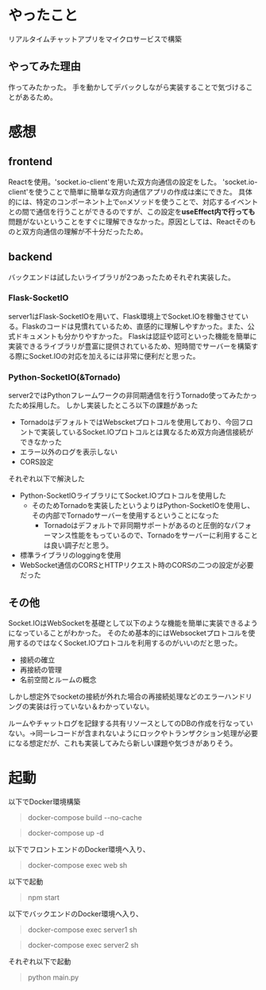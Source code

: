 # やったこと
リアルタイムチャットアプリをマイクロサービスで構築

## やってみた理由
作ってみたかった。
手を動かしてデバックしながら実装することで気づけることがあるため。

# 感想

## frontend
Reactを使用。'socket.io-client'を用いた双方向通信の設定をした。
'socket.io-client'を使うことで簡単に簡単な双方向通信アプリの作成は楽にできた。
具体的には、特定のコンポーネント上で`on`メソッドを使うことで、対応するイベントとの間で通信を行うことができるのですが、この設定を**useEffect内で行っても**問題がないということをすぐに理解できなかった。原因としては、Reactそのものと双方向通信の理解が不十分だったため。

## backend
バックエンドは試したいライブラリが2つあったためそれぞれ実装した。

### Flask-SocketIO
server1はFlask-SocketIOを用いて、Flask環境上でSocket.IOを稼働させている。Flaskのコードは見慣れているため、直感的に理解しやすかった。また、公式ドキュメントも分かりやすかった。
Flaskは認証や認可といった機能を簡単に実装できるライブラリが豊富に提供されているため、短時間でサーバーを構築する際にSocket.IOの対応を加えるには非常に便利だと思った。


### Python-SocketIO(&Tornado)
server2ではPythonフレームワークの非同期通信を行うTornado使ってみたかったため採用した。
しかし実装したところ以下の課題があった

 - TornadoはデフォルトではWebscketプロトコルを使用しており、今回フロントで実装しているSocket.IOプロトコルとは異なるため双方向通信接続ができなかった
 - エラー以外のログを表示しない
 - CORS設定

それぞれ以下で解決した
 - Python-SocketIOライブラリにてSocket.IOプロトコルを使用した
   - そのためTornadoを実装したというよりはPython-SocketIOを使用し、その内部でTornadoサーバーを使用するということになった
     - Tornadoはデフォルトで非同期サポートがあるのと圧倒的なパフォーマンス性能をもっているので、Tornadoをサーバーに利用することは良い調子だと思う。
 - 標準ライブラリのloggingを使用
 - WebSocket通信のCORSとHTTPリクエスト時のCORSの二つの設定が必要だった

## その他
Socket.IOはWebSocketを基礎として以下のような機能を簡単に実装できるようになっていることがわかった。
そのため基本的にはWebsocketプロトコルを使用するのではなくSocket.IOプロトコルを利用するのがいいのだと思った。

- 接続の確立
- 再接続の管理
- 名前空間とルームの概念

しかし想定外でsocketの接続が外れた場合の再接続処理などのエラーハンドリングの実装は行っていない＆わかっていない。

ルームやチャットログを記録する共有リソースとしてのDBの作成を行なっていない。→同一レコードが含まれないようにロックやトランザクション処理が必要になる想定だが、これも実装してみたら新しい課題や気づきがありそう。

# 起動

以下でDocker環境構築
>docker-compose build --no-cache

>docker-compose up -d

以下でフロントエンドのDocker環境へ入り、
>docker-compose exec web sh

以下で起動
> npm start

以下でバックエンドのDocker環境へ入り、
>docker-compose exec server1 sh

>docker-compose exec server2 sh

それぞれ以下で起動
> python main.py
